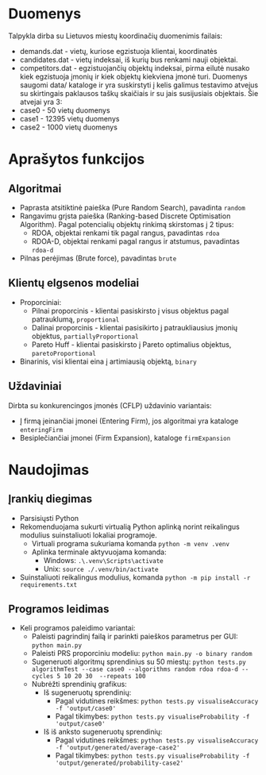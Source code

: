 # Duomenys
Talpykla dirba su Lietuvos miestų koordinačių duomenimis failais:
- demands.dat - vietų, kuriose egzistuoja klientai, koordinatės
- candidates.dat - vietų indeksai, iš kurių bus renkami nauji objektai.
- competitors.dat - egzistuojančių objektų indeksai, pirma eilutė nusako kiek egzistuoja įmonių ir kiek objektų kiekviena įmonė turi.
Duomenys saugomi data/ kataloge ir yra suskirstyti į kelis galimus testavimo atvejus su skirtingais paklausos taškų skaičiais ir su jais susijusiais objektais. Šie atvejai yra 3:
- case0 - 50 vietų duomenys
- case1 - 12395 vietų duomenys
- case2 - 1000 vietų duomenys
# Aprašytos funkcijos
## Algoritmai
- Paprasta atsitiktinė paieška (Pure Random Search), pavadinta `random`
- Rangavimu grįsta paieška (Ranking-based Discrete Optimisation Algorithm). Pagal potencialių objektų rinkimą skirstomas į 2 tipus:
  - RDOA, objektai renkami tik pagal rangus, pavadintas `rdoa`
  - RDOA-D, objektai renkami pagal rangus ir atstumus, pavadintas `rdoa-d`
- Pilnas perėjimas (Brute force), pavadintas `brute`
## Klientų elgsenos modeliai
- Proporciniai:
  - Pilnai proporcinis - klientai pasiskirsto į visus objektus pagal patrauklumą, `proportional`
  - Dalinai proporcinis - klientai pasisikirto į patraukliausius įmonių objektus, `partiallyProportional`
  - Pareto Huff - klientai pasiskirsto į Pareto optimalius objektus, `paretoProportional`
- Binarinis, visi klientai eina į artimiausią objektą, `binary`
## Uždaviniai
Dirbta su konkurencingos įmonės (CFLP) uždavinio variantais:
- Į firmą įeinančiai įmonei (Entering Firm), jos algoritmai yra kataloge `enteringFirm`
- Besiplečiančiai įmonei (Firm Expansion), kataloge `firmExpansion`
# Naudojimas
## Įrankių diegimas
- Parsisiųsti Python
- Rekomenduojama sukurti virtualią Python aplinką norint reikalingus modulius suinstaliuoti lokaliai programoje. 
  - Virtuali programa sukuriama komanda `python -m venv .venv`
  - Aplinka terminale aktyvuojama komanda:
    - Windows: `.\.venv\Scripts\activate`
    - Unix: `source ./.venv/bin/activate`
- Suinstaliuoti reikalingus modulius, komanda `python -m pip install -r requirements.txt`
## Programos leidimas
- Keli programos paleidimo variantai:
  - Paleisti pagrindinį failą ir parinkti paieškos parametrus per GUI: `python main.py`
  - Paleisti PRS proporciniu modeliu: `python main.py -o binary random`
  - Sugeneruoti algoritmų sprendinius su 50 miestų: `python tests.py algorithmTest --case case0 --algorithms random rdoa rdoa-d --cycles 5 10 20 30  --repeats 100`
  - Nubrėžti sprendinių grafikus:
    - Iš sugeneruotų sprendinių: 
      - Pagal vidutines reikšmes: `python tests.py visualiseAccuracy -f 'output/case0'` 
      - Pagal tikimybes: `python tests.py visualiseProbability -f 'output/case0'`
    - Iš iš anksto sugeneruotų sprendinių:
      - Pagal vidutines reikšmes: `python tests.py visualiseAccuracy -f 'output/generated/average-case2'`
      - Pagal tikimybes: `python tests.py visualiseProbability -f 'output/generated/probability-case2'`
